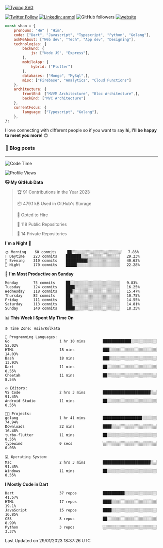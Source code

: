 [![Typing SVG](https://readme-typing-svg.herokuapp.com?lines=Hey%2C+I'm+Shan;I+am+a+Full+Stack+Developer)](https://git.io/typing-svg)

<!-- <img align='right' src="https://media.giphy.com/media/M9gbBd9nbDrOTu1Mqx/giphy.gif" width="230"> -->

[![Twitter Follow](https://img.shields.io/twitter/follow/shan__shaji?style=flat)](https://twitter.com/intent/follow?screen_name=shan__shaji)
[![Linkedin: anmol](https://img.shields.io/badge/shan-shaji?style=flat-square&logo=Linkedin&logoColor=white&link=https://www.linkedin.com/in/shan-shaji/)](https://www.linkedin.com/in/shan-shaji/)
![GitHub followers](https://img.shields.io/github/followers/shan-shaji?label=Follow&style=social)
[![website](https://img.shields.io/badge/Website-46a2f1.svg?&style=flat-square&logo=Google-Chrome&logoColor=white&link=http://shan-shaji.github.io/)](http://shan-shaji.github.io/)




```javascript
const shan = {
    pronouns: "He" | "Him",
    code: ["Dart", "Javascript", "Typescript", "Python", "Golang"],
    askMeAbout: ["Web dev", "Tech", "App dev", "Designing"],
    technologies: {
        backEnd: {
            js: ["Node JS", "Express"],
        },
        mobileApp: {
            hybrid: ["Flutter"]
        },
        databases: ["Mongo", "MySql",],
        misc: ["Firebase", "Analytics", "Cloud Functions"]
    },
    architecture: {
        frontEnd: ["MVVM Architecture", "Bloc Architecture",],
        backEnd: ["MVC Architecture"]
    },
    currentFocus: {
        language: ["Typescript", "Golang"],
    },
};
```

I love connecting with different people</b> so if you want to say <b>hi, I'll be happy to meet you more!</b> 😊</em>

### 📕 Blog posts

<!-- BLOG-POST-LIST:START -->
<!-- BLOG-POST-LIST:END -->

---

<!--START_SECTION:waka-->
![Code Time](http://img.shields.io/badge/Code%20Time-1%2C688%20hrs%2021%20mins-blue)

![Profile Views](http://img.shields.io/badge/Profile%20Views-0-blue)

**🐱 My GitHub Data** 

> 🏆 91 Contributions in the Year 2023
 > 
> 📦 479.1 kB Used in GitHub's Storage 
 > 
> 💼 Opted to Hire
 > 
> 📜 118 Public Repositories 
 > 
> 🔑 14 Private Repositories  
 > 
**I'm a Night 🦉** 

```text
🌞 Morning    60 commits     ██░░░░░░░░░░░░░░░░░░░░░░░   7.86% 
🌆 Daytime    223 commits    ███████░░░░░░░░░░░░░░░░░░   29.23% 
🌃 Evening    310 commits    ██████████░░░░░░░░░░░░░░░   40.63% 
🌙 Night      170 commits    █████░░░░░░░░░░░░░░░░░░░░   22.28%

```
📅 **I'm Most Productive on Sunday** 

```text
Monday       75 commits     ██░░░░░░░░░░░░░░░░░░░░░░░   9.83% 
Tuesday      124 commits    ████░░░░░░░░░░░░░░░░░░░░░   16.25% 
Wednesday    118 commits    ███░░░░░░░░░░░░░░░░░░░░░░   15.47% 
Thursday     82 commits     ██░░░░░░░░░░░░░░░░░░░░░░░   10.75% 
Friday       111 commits    ███░░░░░░░░░░░░░░░░░░░░░░   14.55% 
Saturday     113 commits    ███░░░░░░░░░░░░░░░░░░░░░░   14.81% 
Sunday       140 commits    ████░░░░░░░░░░░░░░░░░░░░░   18.35%

```


📊 **This Week I Spent My Time On** 

```text
⌚︎ Time Zone: Asia/Kolkata

💬 Programming Languages: 
Go                       1 hr 10 mins        █████████████░░░░░░░░░░░░   52.02% 
HTML                     18 mins             ███░░░░░░░░░░░░░░░░░░░░░░   14.03% 
Bash                     18 mins             ███░░░░░░░░░░░░░░░░░░░░░░   13.93% 
Dart                     11 mins             ██░░░░░░░░░░░░░░░░░░░░░░░   8.55% 
Cheetah                  11 mins             ██░░░░░░░░░░░░░░░░░░░░░░░   8.54%

🔥 Editors: 
VS Code                  2 hrs 3 mins        ██████████████████████░░░   91.45% 
Android Studio           11 mins             ██░░░░░░░░░░░░░░░░░░░░░░░   8.55%

🐱‍💻 Projects: 
golang                   1 hr 41 mins        ██████████████████░░░░░░░   74.94% 
Downloads                22 mins             ████░░░░░░░░░░░░░░░░░░░░░   16.48% 
turbo-flutter            11 mins             ██░░░░░░░░░░░░░░░░░░░░░░░   8.55% 
typewind                 0 secs              ░░░░░░░░░░░░░░░░░░░░░░░░░   0.03%

💻 Operating System: 
Mac                      2 hrs 3 mins        ██████████████████████░░░   91.45% 
Windows                  11 mins             ██░░░░░░░░░░░░░░░░░░░░░░░   8.55%

```

**I Mostly Code in Dart** 

```text
Dart                     37 repos            ██████████░░░░░░░░░░░░░░░   41.57% 
HTML                     17 repos            ████░░░░░░░░░░░░░░░░░░░░░   19.1% 
JavaScript               15 repos            ████░░░░░░░░░░░░░░░░░░░░░   16.85% 
CSS                      8 repos             ██░░░░░░░░░░░░░░░░░░░░░░░   8.99% 
Python                   3 repos             ░░░░░░░░░░░░░░░░░░░░░░░░░   3.37%

```



 Last Updated on 29/01/2023 18:37:26 UTC
<!--END_SECTION:waka-->



